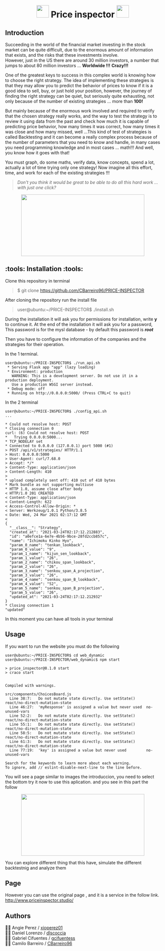 # <div align = "center"><img src="https://user-images.githubusercontent.com/66263776/109352302-948a4480-7848-11eb-848f-7bc37347f1fd.png" width="40" height= "40">  Price inspector <img src="https://user-images.githubusercontent.com/66263776/109352302-948a4480-7848-11eb-848f-7bc37347f1fd.png" width="40" height= "40"> </div>
## Introduction
Succeeding in the world of the financial market investing in the stock market can be quite difficult, due to the enormous amount of information that exists, and the risks that these investments involve.</br>
However, just in the US there are around 30 million investors, a number that jumps to about 80 million investors ... **Worldwide !!!** **Crazy!!!**</br>

One of the greatest keys to success in this complex world is knowing how to choose the right strategy. The idea of ​​implementing these strategies is that they may allow you to predict the behavior of prices to know if it is a good idea to sell, buy, or just hold your position, however, the journey of finding the right strategy can be quiet, but seriously quite exhausting, not only because of the number of existing strategies ... more than **100!**</br>

But mainly because of the enormous work involved and required to verify that the chosen strategy really works, and the way to test the strategy is to review it using data from the past and check how much it is capable of predicting price behavior, how many times it was correct, how many times it was close and how many missed, well …This kind of test of strategies is called Backtesting and it can become a really complex process because of the number of parameters that you need to know and handle, in many cases you need programming knowledge and in most cases ... math!!! And well, you know how it goes with that!</br>

You must graph, do some maths, verify data, know concepts, spend a lot, actually a lot of time trying only one strategy! Now imagine all this effort, time, and work for each of the existing strategies !!!

>*Don't you think it would be great to be able to do all this hard work ... with just one click?*

<div align="center"><img src="https://user-images.githubusercontent.com/66263776/112241542-7251cf80-8c18-11eb-888e-30cd9cfff0f8.png" width="400" height= "200"> </div>

## :tools: Installation :tools:

Clone this repository in terminal
>$ git clone https://github.com/CBarreiro96/PRICE-INSPECTOR

After cloning the repository run the install file
>user@ubuntu:~/PRICE-INSPECTOR$ ./install.sh

During the installation it will ask you for permissions for installation, write **y** to continue it. At the end of the installation it will ask you for a password, This password is for the mysl database - by default this password is ***root***

Then you have to configure the information of the companies and the strategies for their operation.</br>

In the 1  terminal.
```shell
user@ubuntu:~/PRICE-INSPECTOR$ ./run_api.sh 
 * Serving Flask app "app" (lazy loading)
 * Environment: production
   WARNING: This is a development server. Do not use it in a production deployment.
   Use a production WSGI server instead.
 * Debug mode: off
 * Running on http://0.0.0.0:5000/ (Press CTRL+C to quit)
```
In the 2 terminal
```shell
user@ubuntu:~/PRICE-INSPECTOR$ ./config_api.sh
...

* Could not resolve host: POST
* Closing connection 0
curl: (6) Could not resolve host: POST
*   Trying 0.0.0.0:5000...
* TCP_NODELAY set
* Connected to 0.0.0.0 (127.0.0.1) port 5000 (#1)
> POST /api/v1/strategies/ HTTP/1.1
> Host: 0.0.0.0:5000
> User-Agent: curl/7.68.0
> Accept: */*
> Content-Type: application/json
> Content-Length: 410
> 
* upload completely sent off: 410 out of 410 bytes
* Mark bundle as not supporting multiuse
* HTTP 1.0, assume close after body
< HTTP/1.0 201 CREATED
< Content-Type: application/json
< Content-Length: 622
< Access-Control-Allow-Origin: *
< Server: Werkzeug/1.0.1 Python/3.8.5
< Date: Wed, 24 Mar 2021 02:17:12 GMT
< 
{
  "__class__": "Strategy", 
  "created_at": "2021-03-24T02:17:12.212883", 
  "id": "a0efce1a-6e7e-4b56-9bce-28fd2ccb857c", 
  "name": "Ichimoku Kinko Hyo", 
  "param_0_name": "tenkan_lookback", 
  "param_0_value": "9", 
  "param_1_name": "kijun_sen_lookback", 
  "param_1_value": "26", 
  "param_2_name": "chikou_span_lookback", 
  "param_2_value": "26", 
  "param_3_name": "senkou_span_A_projection", 
  "param_3_value": "26", 
  "param_4_name": "senkou_span_B_lookback", 
  "param_4_value": "52", 
  "param_5_name": "senkou_span_B_projection", 
  "param_5_value": "26", 
  "updated_at": "2021-03-24T02:17:12.212932"
}
* Closing connection 1
"updated"
```

In this moment you can have all tools in your terminal

## Usage
If you want to run the website you must do the following
```shell
user@ubuntu:~/PRICE-INSPECTOR$ cd web_dynamic
user@ubuntu:~/PRICE-INSPECTOR/web_dynamic$ npm start

> price_inspector@0.1.0 start
> craco start


Compiled with warnings.

src/components/ChoicesBoard.js
  Line 38:7:   Do not mutate state directly. Use setState()     react/no-direct-mutation-state
  Line 46:27:  'myResponse' is assigned a value but never used  no-unused-vars
  Line 52:2:   Do not mutate state directly. Use setState()     react/no-direct-mutation-state
  Line 55:1:   Do not mutate state directly. Use setState()     react/no-direct-mutation-state
  Line 58:5:   Do not mutate state directly. Use setState()     react/no-direct-mutation-state
  Line 61:3:   Do not mutate state directly. Use setState()     react/no-direct-mutation-state
  Line 77:19:  'key' is assigned a value but never used         no-unused-vars

Search for the keywords to learn more about each warning.
To ignore, add // eslint-disable-next-line to the line before.

```

You will see a page similar to images the introduccion, you need to select the bottom try it now to use this aplication. and you see in this part the follow
<div align="center"><img src="https://user-images.githubusercontent.com/66263776/112246840-4be46200-8c21-11eb-9a77-459ffc3e0856.png" width="400" height= "200"> </div>

You can explore different thing that this have, simulate the different backtestnig and analyze them

## Page
However you can use the original page , and it is a service in the follow link.</br>
http://www.priceinspector.studio/

## Authors
:woman_technologist: Angie Perez / [xioperez01](https://github.com/xioperez01 "Github User")</br>
:man_technologist: Daniel Lorenzo / [dlscoccia](https://github.com/dlscoccia "Github User")</br>
:man_technologist: Gabriel Cifuentes / [gcifuentess](https://github.com/gcifuentess "Github User")</br>
:man_technologist: Camilo Barreiro / [CBarreiro96](https://github.com/CBarreiro96 "Github User")

